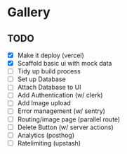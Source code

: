 # Gallery

## TODO

- [x] Make it deploy (vercel)
- [x] Scaffold basic ui with mock data
- [ ] Tidy up build process
- [ ] Set up Database
- [ ] Attach Database to UI
- [ ] Add Authentication (w/ clerk)
- [ ] Add Image upload
- [ ] Error management (w/ sentry)
- [ ] Routing/image page (parallel route)
- [ ] Delete Button (w/ server actions)
- [ ] Analytics (posthog)
- [ ] Ratelimiting (upstash)
